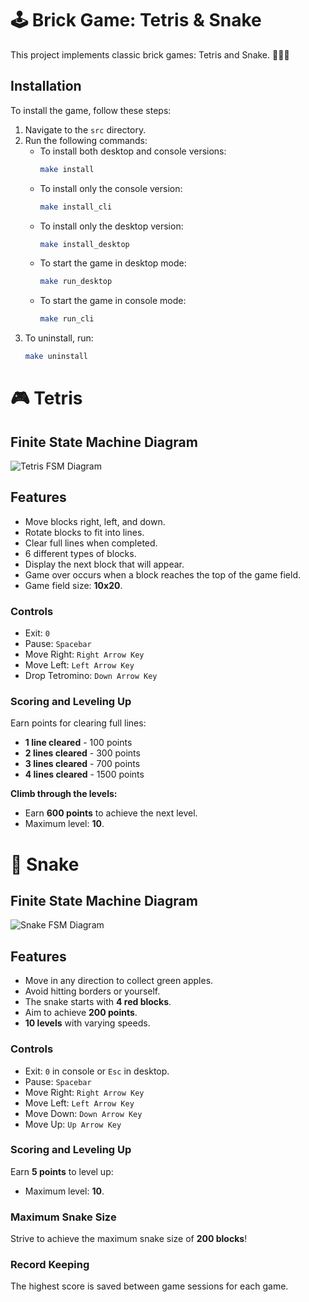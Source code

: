 # 🕹️ Brick Game: Tetris & Snake

This project implements classic brick games: Tetris and Snake. 🧱💥🐍

## Installation

To install the game, follow these steps:

1. Navigate to the `src` directory.
2. Run the following commands:
   - To install both desktop and console versions: 
     ```bash
     make install
     ```
   - To install only the console version:
     ```bash
     make install_cli
     ```
   - To install only the desktop version:
     ```bash
     make install_desktop
     ```
   - To start the game in desktop mode:
     ```bash
     make run_desktop
     ```
   - To start the game in console mode:
     ```bash
     make run_cli
     ```
3. To uninstall, run:
   ```bash
   make uninstall


# 🎮 Tetris

## Finite State Machine Diagram

![Tetris FSM Diagram](./tetris_fsm.png)

## Features

- Move blocks right, left, and down.
- Rotate blocks to fit into lines.
- Clear full lines when completed.
- 6 different types of blocks.
- Display the next block that will appear.
- Game over occurs when a block reaches the top of the game field.
- Game field size: **10x20**.

### Controls

- Exit: `0`
- Pause: `Spacebar`
- Move Right: `Right Arrow Key`
- Move Left: `Left Arrow Key`
- Drop Tetromino: `Down Arrow Key`

### Scoring and Leveling Up

Earn points for clearing full lines:

- **1 line cleared** - 100 points
- **2 lines cleared** - 300 points
- **3 lines cleared** - 700 points
- **4 lines cleared** - 1500 points

**Climb through the levels:**

- Earn **600 points** to achieve the next level.
- Maximum level: **10**.


# 🐍 Snake

## Finite State Machine Diagram

![Snake FSM Diagram](./snake_fsm.png)

## Features

- Move in any direction to collect green apples.
- Avoid hitting borders or yourself.
- The snake starts with **4 red blocks**.
- Aim to achieve **200 points**.
- **10 levels** with varying speeds.

### Controls

- Exit: `0` in console or `Esc` in desktop.
- Pause: `Spacebar`
- Move Right: `Right Arrow Key`
- Move Left: `Left Arrow Key`
- Move Down: `Down Arrow Key`
- Move Up: `Up Arrow Key`

### Scoring and Leveling Up

Earn **5 points** to level up:
- Maximum level: **10**.

### Maximum Snake Size

Strive to achieve the maximum snake size of **200 blocks**!

### Record Keeping

The highest score is saved between game sessions for each game.
